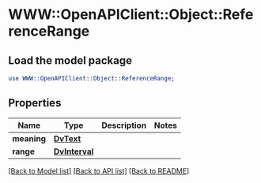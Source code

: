 # WWW::OpenAPIClient::Object::ReferenceRange

## Load the model package
```perl
use WWW::OpenAPIClient::Object::ReferenceRange;
```

## Properties
Name | Type | Description | Notes
------------ | ------------- | ------------- | -------------
**meaning** | [**DvText**](DvText.md) |  | 
**range** | [**DvInterval**](DvInterval.md) |  | 

[[Back to Model list]](../README.md#documentation-for-models) [[Back to API list]](../README.md#documentation-for-api-endpoints) [[Back to README]](../README.md)


